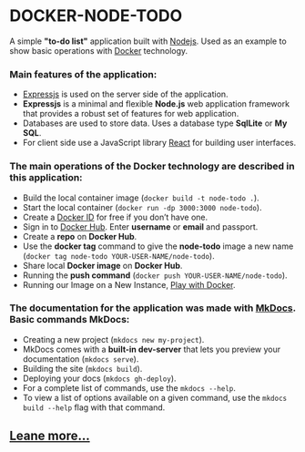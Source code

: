 # DOCKER-NODE-TODO

A simple **"to-do list"** application built with [Nodejs](https://nodejs.org/en/). Used as an example to show basic operations with [Docker](https://docs.docker.com/) technology.

### Main features of the application:

* [Expressjs](https://expressjs.com/) is used on the server side of the application.
* **Expressjs** is a minimal and flexible **Node.js** web application framework that provides a robust set of features for web application.
* Databases are used to store data. Uses a database type **SqlLite** or **My SQL**.
* For client side use a JavaScript library [React](https://reactjs.org/) for building user interfaces.

### The main operations of the Docker technology are described in this application:

* Build the local container image (`docker build -t node-todo .`).
* Start the local container (`docker run -dp 3000:3000 node-todo`).
* Create a [Docker ID](https://hub.docker.com/signup) for free if you don’t have one.
* Sign in to [Docker Hub](https://hub.docker.com/). Enter **username** or **email** and passport.
* Create a **repo** on **Docker Hub**.
* Use the **docker tag** command to give the **node-todo** image a new name (`docker tag node-todo YOUR-USER-NAME/node-todo`).
* Share local **Docker image** on **Docker Hub**.
* Running the **push command** (`docker push YOUR-USER-NAME/node-todo`).
* Running our Image on a New Instance, [Play with Docker](https://labs.play-with-docker.com/).

### The documentation for the application was made with [MkDocs](https://www.mkdocs.org/). Basic commands **MkDocs**:

* Creating a new project (`mkdocs new my-project`).
* MkDocs comes with a **built-in dev-server** that lets you preview your documentation (`mkdocs serve`).
* Building the site (`mkdocs build`).
* Deploying your docs (`mkdocs gh-deploy`).
* For a complete list of commands, use the `mkdocs --help`.
* To view a list of options available on a given command, use the `mkdocs build --help` flag with that command. 

## [Leane more...](http://bsa-git.github.io/docker-node-todo)